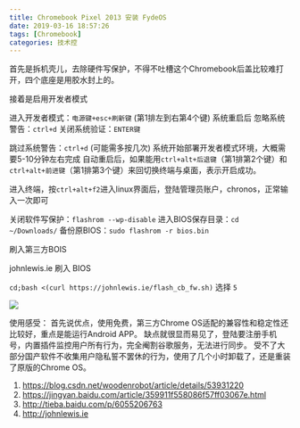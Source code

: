 ```yaml
---
title: Chromebook Pixel 2013 安装 FydeOS
date: 2019-03-16 18:57:26
tags: [Chromebook]
categories: 技术控
---
```


首先是拆机壳儿，去除硬件写保护，不得不吐槽这个Chromebook后盖比较难打开，四个底座是用胶水封上的。

接着是启用开发者模式

进入开发者模式：`电源键+esc+刷新键` (第1排左到右第4个键) 
系统重启后
忽略系统警告：`ctrl+d` 
关闭系统验证：`ENTER键` 

跳过系统警告：`ctrl+d` (可能需多按几次) 
系统开始部署开发者模式环境，大概需要5-10分钟左右完成 
自动重启后，如果能用`ctrl+alt+后退键`（第1排第2个键）和 `ctrl+alt+前进键`（第1排第3个键）来回切换终端与桌面，表示开启成功。

进入终端，按`ctrl+alt+f2`进入linux界面后，登陆管理员账户，chronos，正常输入一次即可

<!-- more -->

关闭软件写保护：`flashrom --wp-disable`
进入BIOS保存目录：`cd ~/Downloads/`
备份原BIOS：`sudo flashrom -r bios.bin`

刷入第三方BOIS

johnlewis.ie 刷入 BIOS 

`cd;bash <(curl https://johnlewis.ie/flash_cb_fw.sh)` 选择 `5`

![](https://ww1.sinaimg.cn/large/006uCcPzgy1g14us8vkcdj31z41b811g.jpg)


使用感受：
首先说优点，使用免费，第三方Chrome OS适配的兼容性和稳定性还比较好，重点是能运行Android APP。
缺点就很显而易见了，登陆要注册手机号，内置插件监控用户所有行为，完全阉割谷歌服务，无法进行同步。
受不了大部分国产软件不收集用户隐私誓不罢休的行为，使用了几个小时卸载了，还是重装了原版的Chrome OS。

1. https://blog.csdn.net/woodenrobot/article/details/53931220
2. https://jingyan.baidu.com/article/359911f558086f57ff03067e.html
3. http://tieba.baidu.com/p/6055206763
4. http://johnlewis.ie
